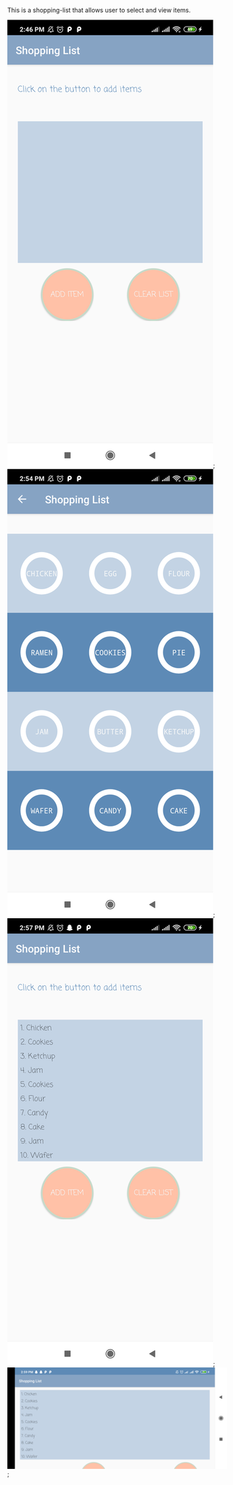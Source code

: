 This is a shopping-list that allows user to select and view items.

![](device-2020-03-20-145429.png);
![](device-2020-03-20-145637.png);
![](device-2020-03-20-145826.png);
![](device-2020-03-20-150103.png);